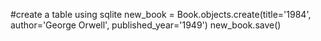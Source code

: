 #create a table using sqlite
new_book = Book.objects.create(title='1984', author='George Orwell', published_year='1949')
new_book.save()